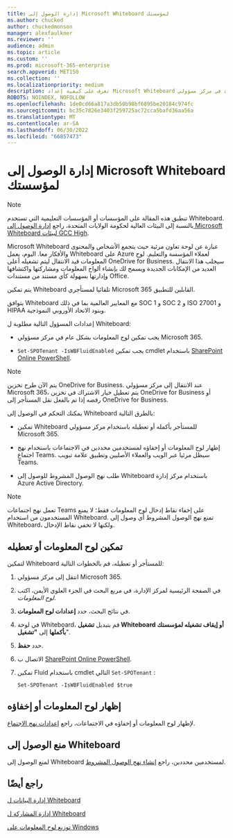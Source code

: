 ```yaml
---
title: إدارة الوصول إلى Microsoft Whiteboard لمؤسستك
ms.author: chucked
author: chuckedmonson
manager: alexfaulkner
ms.reviewer: ''
audience: admin
ms.topic: article
ms.custom: ''
ms.prod: microsoft-365-enterprise
search.appverid: MET150
ms.collection: ''
ms.localizationpriority: medium
description: تعرف على كيفية إعداد Microsoft Whiteboard لمؤسستك في مركز مسؤولي Microsoft 365.
ROBOTS: NOINDEX, NOFOLLOW
ms.openlocfilehash: 1de0cd66a817a3db50b98bf6895be20184c974fc
ms.sourcegitcommit: bc35c7826e3403f259725ac72cca5bafd36aa56a
ms.translationtype: MT
ms.contentlocale: ar-SA
ms.lasthandoff: 06/30/2022
ms.locfileid: "66857473"
---
```

# <a name="manage-access-to-microsoft-whiteboard-for-your-organization"></a>إدارة الوصول إلى Microsoft Whiteboard لمؤسستك

>[!NOTE]
> تنطبق هذه المقالة على المؤسسات أو المؤسسات التعليمية التي تستخدم Whiteboard. بالنسبة إلى البيئات العالية لحكومة الولايات المتحدة، راجع [إدارة الوصول إلى Microsoft Whiteboard لبيئات GCC High](manage-whiteboard-access-gcc-high.md).

Microsoft Whiteboard عبارة عن لوحة تعاون مرئية حيث يتجمع الأشخاص والمحتوى والأفكار معا. اليوم، يعمل Whiteboard على Azure لعملاء المؤسسة والتعليم. لوح المعلومات قيد الانتقال ليتم تشغيله أعلى OneDrive for Business. سيجلب هذا الانتقال العديد من الإمكانات الجديدة ويسمح لك بإنشاء ألواح المعلومات ومشاركتها واكتشافها وإدارتها بسهولة كأي مستند من مستندات Office.

يتم تمكين Whiteboard تلقائيا لمستأجري Microsoft 365 القابلين للتطبيق. 

يتوافق Whiteboard مع المعايير العالمية بما في ذلك SOC 1 و SOC 2 و ISO 27001 و HIPAA وبنود الاتحاد الأوروبي النموذجية. 

إعدادات المسؤول التالية مطلوبة ل Whiteboard:

- يجب تمكين لوح المعلومات بشكل عام في مركز مسؤولي Microsoft 365.

- <code>Set-SPOTenant -IsWBFluidEnabled</code> يجب تمكين cmdlet باستخدام [SharePoint Online PowerShell](/powershell/sharepoint/sharepoint-online/connect-sharepoint-online).

>[!NOTE]
> يتم الآن طرح تخزين OneDrive for Business. عند الانتقال إلى مركز مسؤولي Microsoft 365، يتم تعطيل خيار الاشتراك في تخزين OneDrive for Business أو رفضه إذا تم بالفعل نقل المستأجر إلى OneDrive for Business.

يمكنك التحكم في الوصول إلى Whiteboard بالطرق التالية:

- تمكين Whiteboard للمستأجر بأكمله أو تعطيله باستخدام مركز مسؤولي Microsoft 365.

- إظهار لوح المعلومات أو إخفاؤه لمستخدمين محددين في الاجتماعات باستخدام نهج اجتماع Teams. سيظل مرئيا عبر الويب والعملاء الأصليين وتطبيق علامة تبويب Teams.

- طلب نهج الوصول المشروط للوصول إلى Whiteboard باستخدام مركز إدارة Azure Active Directory.

>[!NOTE]
> تعمل نهج اجتماعات Teams على إخفاء نقاط إدخال لوح المعلومات فقط؛ لا يمنع المستخدمون من استخدام Whiteboard. تمنع نهج الوصول المشروط أي وصول إلى Whiteboard، ولكنها لا تخفي نقاط الإدخال.

## <a name="enable-or-disable-whiteboard"></a>تمكين لوح المعلومات أو تعطيله

لتمكين Whiteboard للمستأجر أو تعطيله، قم بالخطوات التالية:

1. انتقل إلى مركز مسؤولي Microsoft 365.

2. في الصفحة الرئيسية لمركز الإدارة، في مربع البحث في الجزء العلوي الأيمن، اكتب *لوح المعلومات*.

3. في نتائج البحث، حدد **إعدادات لوح المعلومات**.

4. في لوحة Whiteboard، قم بتبديل **تشغيل Whiteboard أو إيقاف تشغيله لمؤسستك بأكملها** إلى **"تشغيل**".

5. حدد **حفظ**.

6. الاتصال ب [SharePoint Online PowerShell](/powershell/sharepoint/sharepoint-online/connect-sharepoint-online).

7. تمكين Fluid باستخدام cmdlet التالي <code>Set-SPOTenant</code> :

   <pre><code class="lang-powershell">Set-SPOTenant -IsWBFluidEnabled $true</code></pre>
 
## <a name="show-or-hide-whiteboard"></a>إظهار لوح المعلومات أو إخفاؤه

لإظهار لوح المعلومات أو إخفاؤه في الاجتماعات، راجع [إعدادات نهج الاجتماع](/microsoftteams/meeting-policies-content-sharing). 

## <a name="prevent-access-to-whiteboard"></a>منع الوصول إلى Whiteboard

لمنع الوصول إلى Whiteboard لمستخدمين محددين، راجع [إنشاء نهج الوصول المشروط](/azure/active-directory/conditional-access/concept-conditional-access-policies).

## <a name="see-also"></a>راجع أيضًا

[إدارة البيانات ل Whiteboard](manage-data-organizations.md)

[إدارة المشاركة ل Whiteboard](manage-sharing-organizations.md)

[توزيع لوح المعلومات على Windows](deploy-on-windows-organizations.md)

